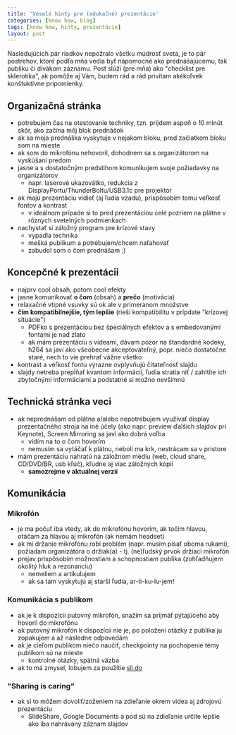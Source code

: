 ```yaml
---
title: 'Veselé hinty pre (edukačné) prezentácie'
categories: [know how, blog]
tags: [know how, hinty, prezentácie]
layout: post
---
```

Nasledujúcich pár riadkov nepožralo všetku múdrosť sveta, je to pár postrehov, ktoré podľa mňa vedia byť nápomocné ako prednášajúcemu, tak publiku či divákom záznamu. Post slúži (pre mňa) ako "checklist pre sklerotika", ak pomôže aj Vám, budem rád a rád privítam akékoľvek konštuktívne pripomienky.

## Organizačná stránka
  * potrebujem čas na otestovanie techniky, tzn. príjdem aspoň o 10 minút skôr, ako začína môj blok prednášok
  * ak sa moja prednáška vyskytuje v nejakom bloku, pred začiatkom bloku som na mieste
  * ak som do mikrofónu nehovoril, dohodnem sa s organizátorom na vyskúšaní predom
  * jasne a s dostatočným predstihom komunikujem svoje požiadavky na organizátorov
    * napr. laserové ukazovátko, redukcia z DisplayPortu/ThunderBoltu/USB3.1c pre projektor   
  * ak majú prezentáciu vidieť (aj ľudia vzadu), prispôsobím tomu veľkosť fontov a kontrast
    * v ideálnom prípade si to pred prezentáciou celé pozriem na plátne v rôznych svetelných podmienkach
  * nachystať si záložný program pre krízové stavy
    * vypadla technika
    * mešká publikum a potrebujem/chcem naťahovať
    * zabudol som o čom prednášam ;)

## Koncepčné k prezentácii
  * najprv cool obsah, potom cool efekty
  * jasne komunikovať **o čom** (obsah) a **prečo** (motivácia)
  * relaxačné vtipné vsuvky sú ok ale v primeranom množstve
  * **čím kompatibilnejšie, tým lepšie** (rieši kompatibilitu v prípdate "krízovej situácie")
    * PDFko s prezentáciou bez špeciálnych efektov a s embedovanými fontami je nad zlato
    * ak mám prezentáciu s videami, dávam pozor na štandardné kodeky, h264 sa javí ako všeobecne akceptovateľný, popr. niečo dostatočne staré, nech to vie prehrať vážne všetko
  * kontrast a veľkosť fontu výrazne ovplyvňujú čitateľnosť slajdu
  * slajdy netreba prepĺňať kvantom informácií, ľudia stratia niť / zahltíte ich zbytočnými informáciami a podstatné si možno nevšimnú

## Technická stránka veci
  * ak neprednášam od plátna a/alebo nepotrebujem využívať display prezentačného stroja na iné účely (ako napr. preview ďalších slajdov pri Keynote), Screen Mirroring sa javí ako dobrá voľba
    * vidím na to o čom hovorím
    * nemusím sa vytáčať k plátnu, nebolí ma krk, nestrácam sa v pristore
  * mám prezentáciu nahratú na záložnom médiu (web, cloud share, CD/DVD/BR, usb kľúč), kľudne aj viac záložných kópií
    * **samozrejme v aktuálnej verzií**

## Komunikácia

### Mikrofón
  * je ma počuť iba vtedy, ak do mikrofónu hovorím, ak točím hlavou, otáčam za hlavou aj mikrofón (ak nemám headset)
  * ak mi držanie mikrofónu robí problém (napr. musím písať oboma rukami), požiadam organizátora o držiak(a) - tj. (ne)ľudský prvok držiaci mikrofón
  * prejav prispôsobím možnostiam a schopnostiam publika (zohľadňujem okolitý hluk a rezonanciu) 
    * nemeliem a artikulujem
    * ak sa tam vyskytujú aj starší ľudia, ar-ti-ku-lu-jem!

### Komunikácia s publikom ###
  * ak je k dispozícii putovný mikrofón, snažím sa prijmäť pýtajúceho aby hovoril do mikrofónu
  * ak putovný mikrofón k dispozícii nie je, po položení otázky z publika ju zopakujem a až následne odpovedám
  * ak je cieľom publikom niečo naučiť, checkpointy na pochopenie témy publikom sú na mieste
    * kontrolné otázky, spätná väzba
  * ak to má zmysel, lobujem za použitie [sli.do](https://www.sli.do/)

### "Sharing is caring" ###
  * ak si to môžem dovoliť/zoženiem na zdieľanie okrem videa aj zdrojovú prezentáciu
    * SlideShare, Google Documents a pod sú na zdieľanie určite lepšie ako iba nahrávaný záznam slajdov 
